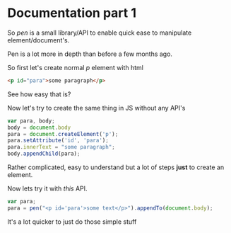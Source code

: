 # Documentation part 1

So *pen* is a small library/API to enable quick ease to manipulate element/document's.

Pen is a lot more in depth than before a few months ago.

So first let's create normal *p* element with html

```html
<p id="para">some paragraph</p>
```

See how easy that is?

Now let's try to create the same thing in JS without any API's

```js
var para, body;
body = document.body
para = document.createElement('p');
para.setAttribute('id', 'para');
para.innerText = "some paragraph";
body.appendChild(para);
```

Rather complicated, easy to understand but a lot of steps **just** to create an element.

Now lets try it with *this* API.

```js
var para;
para = pen("<p id='para'>some text</p>").appendTo(document.body);
```

It's a lot quicker to just do those simple stuff
